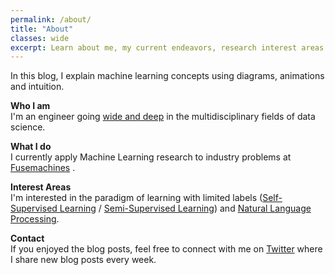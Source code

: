 ```yaml
---
permalink: /about/
title: "About"
classes: wide
excerpt: Learn about me, my current endeavors, research interest areas and the motive behind this personal blog.
---
```


In this blog, I explain machine learning concepts using diagrams, animations and intuition.  

**Who I am**  
I'm an engineer going [wide and deep](https://github.com/amitness/learning) in the multidisciplinary fields of data science.

**What I do**  
I currently apply Machine Learning research to industry problems at [Fusemachines](https://fusemachines.com) . 

**Interest Areas**  
I'm interested in the paradigm of learning with limited labels ([Self-Supervised Learning](https://amitness.com/categories/#self-supervised-learning) / [Semi-Supervised Learning](https://amitness.com/categories/#semi-supervised-learning)) and [Natural Language Processing](https://amitness.com/categories/#nlp).

**Contact**  
If you enjoyed the blog posts, feel free to connect with me on [Twitter](http://bit.ly/followamitness) where I share new blog posts every week.